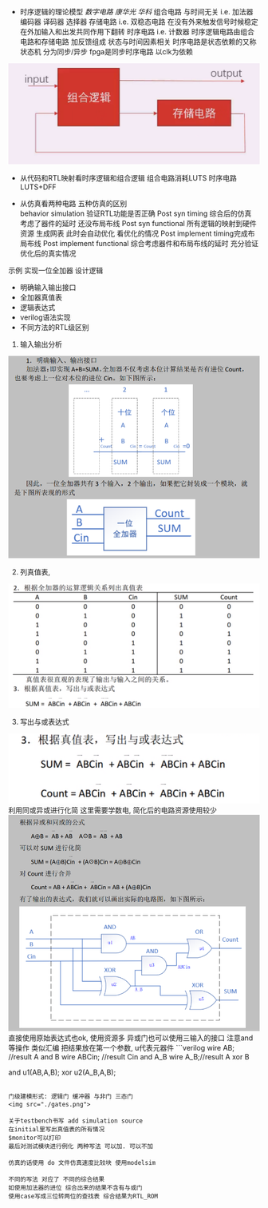 - 时序逻辑的理论模型 *数字电路 康华光 华科*
组合电路 与时间无关 
 i.e. 加法器 编码器 译码器 选择器
 存储电路 i.e. 双稳态电路
 在没有外来触发信号时候稳定 在外加输入和出发共同作用下翻转
时序电路
i.e. 计数器
 时序逻辑电路由组合电路和存储电路 加反馈组成
 状态与时间因素相关
 时序电路是状态依赖的又称状态机
 分为同步/异步 fpga是同步时序电路 以clk为依赖
<img src="./shixu.png">


- 从代码和RTL映射看时序逻辑和组合逻辑
组合电路消耗LUTS
时序电路 LUTS+DFF

- 从仿真看两种电路
五种仿真的区别  
behavior simulation 验证RTL功能是否正确
Post syn timing 综合后的仿真 考虑了器件的延时 还没布局布线
Post syn functional 所有逻辑的映射到硬件资源 生成网表 此时会自动优化 看优化的情况
Post implement timing完成布局布线
Post implement functional 综合考虑器件和布局布线的延时 充分验证优化后的真实情况

示例 实现一位全加器
 设计逻辑
 - 明确输入输出接口
 - 全加器真值表
 - 逻辑表达式 
 - verilog语法实现
 - 不同方法的RTL级区别

1. 输入输出分析
<img src="./sum%20all1.png">

2. 列真值表, 
<img src="./sum%20all2.png">
   
3. 写出与或表达式
<img src="./sum%20all3.png">
利用同或异或进行化简
这里需要学数电, 简化后的电路资源使用较少
<img src="./sum%20all3.1.png">
直接使用原始表达式也ok, 使用资源多
异或门也可以使用三输入的接口
注意and 等操作 类似汇编 把结果放在第一个参数, u代表元器件
 ```verilog
wire AB; //result A and B
wire ABCin; //result Cin and A_B
wire A_B;//result A xor B

and u1(AB,A,B);
xor u2(A_B,A,B);
 ```

门级建模形式: 逻辑门 缓冲器 与非门 三态门
<img src="./gates.png">

关于testbench书写 add simulation source
在initial里写出真值表的所有情况 
$monitor可以打印 
最后对测试模块进行例化 两种写法 可以加. 可以不加

仿真的话使用 do 文件仿真速度比较块 使用modelsim

不同的写法 对应了 不同的综合结果 
如使用加法器的进位 综合出来的结果不含有与或门
使用case写成三位转两位的查找表 综合结果为RTL_ROM
